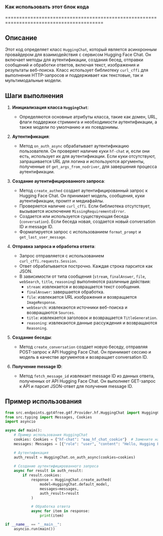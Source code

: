 ### Как использовать этот блок кода
=========================================================================================

Описание
-------------------------
Этот код определяет класс `HuggingChat`, который является асинхронным провайдером для взаимодействия с сервисом Hugging Face Chat. Он включает методы для аутентификации, создания бесед, отправки сообщений и обработки ответов, включая текст, изображения и результаты веб-поиска. Класс использует библиотеку `curl_cffi` для выполнения HTTP-запросов и поддерживает как текстовые, так и мультимодальные модели.

Шаги выполнения
-------------------------
1. **Инициализация класса `HuggingChat`**:
   - Определяются основные атрибуты класса, такие как домен, URL, флаги поддержки стриминга и необходимости аутентификации, а также модели по умолчанию и их псевдонимы.

2. **Аутентификация**:
   - Метод `on_auth_async` обрабатывает аутентификацию пользователя. Он проверяет наличие куки `hf-chat` и, если они есть, использует их для аутентификации. Если куки отсутствуют, запрашивается URL для логина и используются аргументы, полученные от `get_args_from_nodriver`, для завершения процесса аутентификации.

3. **Создание аутентифицированного запроса**:
   - Метод `create_authed` создает аутентифицированный запрос к Hugging Face Chat. Он принимает модель, сообщения, куки аутентификации, промпт и медиафайлы.
   - Проверяется наличие `curl_cffi`. Если библиотека отсутствует, вызывается исключение `MissingRequirementsError`.
   - Создается или используется существующая беседа (`conversation`). Если беседа новая, создается новый conversation ID и message ID.
   - Форматируется запрос с использованием `format_prompt` и `get_last_user_message`.

4. **Отправка запроса и обработка ответа**:
   - Запрос отправляется с использованием `curl_cffi.requests.Session`.
   - Ответ обрабатывается построчно. Каждая строка парсится как JSON.
   - В зависимости от типа сообщения (`stream`, `finalAnswer`, `file`, `webSearch`, `title`, `reasoning`) выполняются различные действия:
     - `stream`: извлекается и возвращается текст сообщения.
     - `finalAnswer`: завершается обработка.
     - `file`: извлекается URL изображения и возвращается `ImageResponse`.
     - `webSearch`: извлекаются источники веб-поиска и возвращаются `Sources`.
     - `title`: извлекается заголовок и возвращается `TitleGeneration`.
     - `reasoning`: извлекаются данные рассуждения и возвращаются `Reasoning`.

5. **Создание беседы**:
   - Метод `create_conversation` создает новую беседу, отправляя POST-запрос к API Hugging Face Chat. Он принимает сессию и модель в качестве аргументов и возвращает conversation ID.

6. **Получение message ID**:
   - Метод `fetch_message_id` извлекает message ID из данных ответа, полученных от API Hugging Face Chat. Он выполняет GET-запрос к API и парсит JSON-ответ для получения message ID.

Пример использования
-------------------------

```python
from src.endpoints.gpt4free.g4f.Provider.hf.HuggingChat import HuggingChat
from src.typing import Messages, Cookies
import asyncio

async def main():
    # Пример использования HuggingChat
    cookies: Cookies = {"hf-chat": "ваш_hf_chat_cookie"}  # Замените на ваш actual cookie
    messages: Messages = [{"role": "user", "content": "Hello, Hugging Face Chat!"}]

    # Аутентификация
    auth_result = HuggingChat.on_auth_async(cookies=cookies)
    
    # Создание аутентифицированного запроса
    async for result in auth_result:
        if result.cookies:
            response = HuggingChat.create_authed(
                model=HuggingChat.default_model,
                messages=messages,
                auth_result=result
            )

            # Обработка ответа
            async for item in response:
                print(item)

if __name__ == "__main__":
    asyncio.run(main())